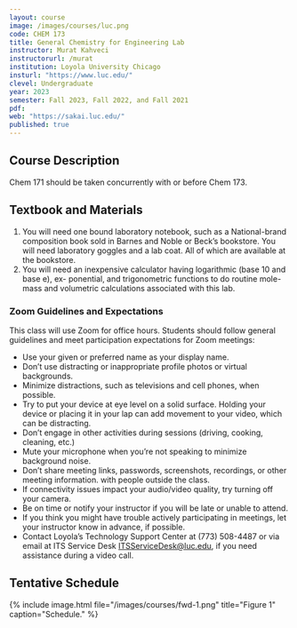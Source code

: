 ```yaml
---
layout: course
image: /images/courses/luc.png
code: CHEM 173
title: General Chemistry for Engineering Lab
instructor: Murat Kahveci
instructorurl: /murat
institution: Loyola University Chicago
insturl: "https://www.luc.edu/"
clevel: Undergraduate
year: 2023
semester: Fall 2023, Fall 2022, and Fall 2021
pdf:
web: "https://sakai.luc.edu/"
published: true
---
```


## Course Description

Chem 171 should be taken concurrently with or before Chem 173.

## Textbook and Materials

1. You will need one bound laboratory notebook, such as a National-brand composition book sold in Barnes and Noble or Beck’s bookstore. You will need laboratory goggles and a lab coat. All of which are available at the bookstore.
2. You will need an inexpensive calculator having logarithmic (base 10 and base e), ex- ponential, and trigonometric functions to do routine mole-mass and volumetric calculations associated with this lab.

### Zoom Guidelines and Expectations

This class will use Zoom for office hours. Students should follow general guidelines and meet participation expectations for Zoom meetings:

* Use your given or preferred name as your display name.
* Don’t use distracting or inappropriate profile photos or virtual backgrounds.
* Minimize distractions, such as televisions and cell phones, when possible.
* Try to put your device at eye level on a solid surface. Holding your device or placing it in your lap can
add movement to your video, which can be distracting.
* Don’t engage in other activities during sessions (driving, cooking, cleaning, etc.)
* Mute your microphone when you’re not speaking to minimize background noise.
* Don’t share meeting links, passwords, screenshots, recordings, or other meeting information. with
people outside the class.
* If connectivity issues impact your audio/video quality, try turning off your camera.
* Be on time or notify your instructor if you will be late or unable to attend.
* If you think you might have trouble actively participating in meetings, let your instructor know in
advance, if possible.
* Contact Loyola’s Technology Support Center at (773) 508-4487 or via email at ITS Service Desk
[ITSServiceDesk@luc.edu](mailto:ITSServiceDesk@luc.edu), if you need assistance during a video call.

## Tentative Schedule

{% include image.html 
   file="/images/courses/fwd-1.png"
   title="Figure 1"
   caption="Schedule." %}